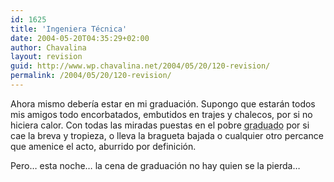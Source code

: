 ```yaml
---
id: 1625
title: 'Ingeniera Técnica'
date: 2004-05-20T04:35:29+02:00
author: Chavalina
layout: revision
guid: http://www.wp.chavalina.net/2004/05/20/120-revision/
permalink: /2004/05/20/120-revision/
---
```

Ahora mismo deber&iacute;a estar en mi graduaci&oacute;n. Supongo que estarán todos mis amigos todo encorbatados, embutidos en trajes y chalecos, por si no hiciera calor. Con todas las miradas puestas en el pobre <acronym title="bueno, esto es relativo">graduado</acronym> por si cae la breva y tropieza, o lleva la bragueta bajada o cualquier otro percance que amenice el acto, aburrido por definici&oacute;n.

Pero… esta noche… la cena de graduaci&oacute;n no hay quien se la pierda…